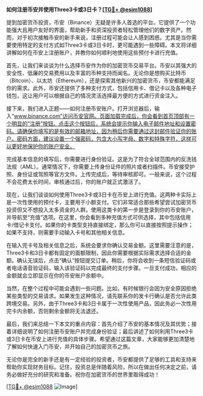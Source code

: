 **如何注册币安并使用Three3卡或3日卡？[[TG💪+ @esim1088](https://t.me/s/esim1088)]**

提到加密货币投资，币安（Binance）无疑是许多人首选的平台。它提供了一个功能强大且用户友好的界面，帮助新手和资深投资者轻松管理他们的数字资产。然而，对于初次接触币安的新手来说，注册过程可能会让人感到困惑。尤其是当你需要使用特定的支付方式如Three3卡或3日卡时，更可能遇到一些障碍。本文将详细讲解如何在币安上注册账户，并教你如何顺利地使用这些预付卡进行充值。

首先，让我们来谈谈为什么选择币安作为你的加密货币交易平台。币安以其强大的安全性、低廉的交易费用以及丰富的币种支持而闻名。无论你是想购买比特币（Bitcoin）、以太坊（Ethereum），还是探索其他新兴的加密货币，币安都能满足你的需求。此外，币安还提供了多种支付方式，包括信用卡、借记卡以及各种电子钱包，这让用户可以根据自己的情况灵活选择最方便的方式进行资金注入。

接下来，我们进入正题——如何注册币安账户。打开浏览器后，输入“www.binance.com”访问币安官网。页面加载完成后，你会看到首页顶部有一个明显的“注册”按钮。点击这个按钮后，系统会提示你输入电子邮件地址和设置密码。请确保你填写的是有效的邮箱地址，因为稍后你需要通过这封邮件验证你的账户。密码方面，建议设置一个强密码，包含大小写字母、数字和特殊字符，这样可以更好地保护你的账户安全。

完成基本信息的填写后，你需要进行身份验证。这是为了符合全球范围内的反洗钱法规（AML）。通常情况下，你需要上传身份证件的照片或者扫描件。币安接受护照、身份证或驾照等官方文件。上传完成后，等待审核即可。一般来说，这个过程不会花费太长时间，审核通过后，你的账户就正式激活了。

现在，让我们谈谈如何使用Three3卡或3日卡在币安上进行充值。这两种卡实际上是一次性使用的预付卡，主要用于小额支付。它们非常适合那些希望尝试加密货币投资但又不想投入太多资金的人群。使用这类卡的第一步是登录到你的币安账户，并导航至“充值”选项。在这里，你会看到多种充值方式可供选择，其中包括信用卡/借记卡支付。如果你的卡类型支持直接绑定，那么你可以直接按照提示操作；如果不支持，则需要手动输入卡号和其他相关信息。

在输入完卡号及相关信息之后，系统会要求你确认交易金额。这里需要注意的是，Three3卡和3日卡都有固定的面额限制，因此你需要根据实际需求选择合适的金额。确认无误后，点击“确认”按钮提交订单。稍后，你将会收到一条短信验证码或者电话语音验证码，输入该验证码以完成最终的支付步骤。一旦支付成功，相应的金额就会立即显示在你的币安账户余额中。

当然，在整个过程中可能会遇到一些问题。比如，有时候银行会因为安全原因拒绝某些类型的交易请求。如果发生这种情况，请先联系你的发卡行确认是否允许此类跨境交易。另外，由于Three3卡和3日卡属于一次性使用产品，因此务必一次性用完卡内余额，否则剩余金额将无法退还。

最后，我们来总结一下本文的重点内容：首先介绍了币安的基本情况及其优势；接着详细说明了如何注册币安账户并完成身份验证；最后讲述了如何利用Three3卡或3日卡在币安上进行充值的具体步骤。希望通过这篇文章，大家能够更加清楚地了解如何快速入门币安，并开始自己的加密货币之旅。

无论你是完全的新手还是有一定经验的投资者，币安都提供了足够的工具和支持来帮助你实现财务目标。记住，投资总是伴随着风险，所以在做出任何决定之前，请务必做好充分的研究和准备。祝你在加密货币的世界里取得成功！

[[TG💪+ @esim1088](https://t.me/s/esim1088) ![Image](https://i.postimg.cc/4NQfJmqS/Snipaste-2025-05-13-00-14-12.png)]